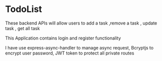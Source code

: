 # TodoList

These backend APIs will allow users to add a task ,remove a task , update task , get all task 

This Application contains login and register functionality 

I have use express-async-handler to manage async request, Bcryptjs to encrypt user password, JWT token  to protect all private routes 


